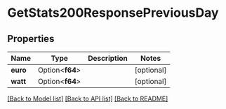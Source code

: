# GetStats200ResponsePreviousDay

## Properties

Name | Type | Description | Notes
------------ | ------------- | ------------- | -------------
**euro** | Option<**f64**> |  | [optional]
**watt** | Option<**f64**> |  | [optional]

[[Back to Model list]](../README.md#documentation-for-models) [[Back to API list]](../README.md#documentation-for-api-endpoints) [[Back to README]](../README.md)



